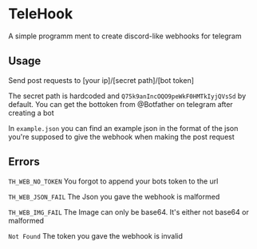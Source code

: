 # TeleHook

A simple programm ment to create discord-like webhooks for telegram

## Usage

Send post requests to [your ip]/[secret path]/[bot token]

The secret path is hardcoded and `Q75k9anIncOQO9peWkF0HMTkIyjQVsSd` by default.
You can get the bottoken from @Botfather on telegram after creating a bot

In `example.json` you can find an example json in the format of the json you're supposed to give the webhook when making the post request

## Errors

`TH_WEB_NO_TOKEN` You forgot to append your bots token to the url

`TH_WEB_JSON_FAIL` The Json you gave the webhook is malformed 

`TH_WEB_IMG_FAIL` The Image can only be base64. It's either not base64 or malformed

`Not Found` The token you gave the webhook is invalid
